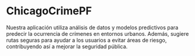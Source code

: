 # ChicagoCrimePF
Nuestra aplicación utiliza análisis de datos y modelos predictivos para predecir la ocurrencia de crímenes en entornos urbanos. Además, sugiere rutas seguras para ayudar a los usuarios a evitar áreas de riesgo, contribuyendo así a mejorar la seguridad pública.
